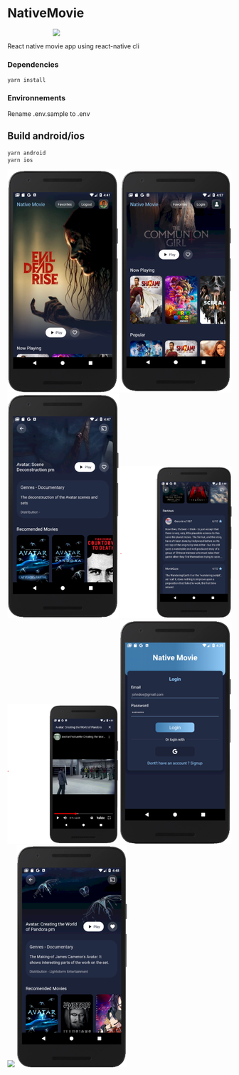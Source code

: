 # NativeMovie

<img  style="display: block; margin: 0 auto" src="https://github.com/leonlogli/NativeMovie/blob/main/screenshots/demo.gif?raw=true" heigth=300 width=300 />

React native movie app using react-native cli

### Dependencies

```
yarn install
```

### Environnements

Rename .env.sample to .env

## Build android/ios

```
yarn android
yarn ios
```

<img src="https://github.com/leonlogli/NativeMovie/blob/main/screenshots/home.png?raw=true" width=250 /> <img src="https://github.com/leonlogli/NativeMovie/blob/main/screenshots/homeMovies.png?raw=true" width=250 /> <img src="https://github.com/leonlogli/NativeMovie/blob/main/screenshots/details.png?raw=true" width=250 /> <img src="https://github.com/leonlogli/NativeMovie/blob/main/screenshots/reviews.png?raw=true" width=250 /> <img src="https://github.com/leonlogli/NativeMovie/blob/main/screenshots/player.png?raw=true" width=250 /> <img src="https://github.com/leonlogli/NativeMovie/blob/main/screenshots/login.png?raw=true" width=250 /> <img src="https://github.com/leonlogli/NativeMovie/blob/main/screenshots/favorites.png?raw=true" width=250 /> <img src="https://github.com/leonlogli/NativeMovie/blob/main/screenshots/detailsFavorite.png?raw=true" width=250 />
